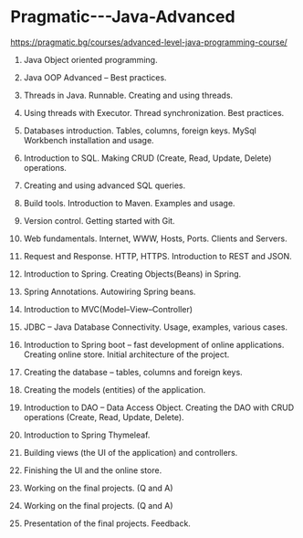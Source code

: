 # Pragmatic---Java-Advanced

https://pragmatic.bg/courses/advanced-level-java-programming-course/

1. Java Object oriented programming.

2. Java OOP Advanced – Best practices.

3. Threads in Java. Runnable. Creating and using threads.

4. Using threads with Executor. Thread synchronization. Best practices.

5. Databases introduction. Tables, columns, foreign keys. MySql Workbench installation and usage.

6. Introduction to SQL. Making CRUD (Create, Read, Update, Delete) operations.

7. Creating and using advanced SQL queries.

8. Build tools. Introduction to Maven. Examples and usage.

9. Version control. Getting started with Git.

10. Web fundamentals. Internet, WWW, Hosts, Ports. Clients and Servers.

11. Request and Response. HTTP, HTTPS. Introduction to REST and JSON.

12. Introduction to Spring. Creating Objects(Beans) in Spring.

13. Spring Annotations. Autowiring Spring beans.

14. Introduction to MVC(Model–View–Controller)

15. JDBC – Java Database Connectivity. Usage, examples, various cases.

16. Introduction to Spring boot – fast development of online applications. Creating online store. Initial architecture of the project.

17. Creating the database – tables, columns and foreign keys.

18. Creating the models (entities) of the application.

19. Introduction to DAO – Data Access Object. Creating the DAO with CRUD operations (Create, Read, Update, Delete).

20. Introduction to Spring Thymeleaf.

21. Building views (the UI of the application) and controllers.

22. Finishing the UI and the online store.

23. Working on the final projects. (Q and A)

24. Working on the final projects. (Q and A)

25. Presentation of the final projects. Feedback.

